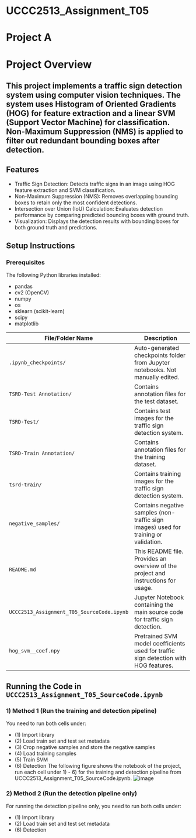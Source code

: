 # UCCC2513_Assignment_T05

# Project A
# Project Overview
## This project implements a traffic sign detection system using computer vision techniques. The system uses Histogram of Oriented Gradients (HOG) for feature extraction and a linear SVM (Support Vector Machine) for classification. Non-Maximum Suppression (NMS) is applied to filter out redundant bounding boxes after detection.

## Features
- Traffic Sign Detection: Detects traffic signs in an image using HOG feature extraction and SVM classification.
- Non-Maximum Suppression (NMS): Removes overlapping bounding boxes to retain only the most confident detections.
- Intersection over Union (IoU) Calculation: Evaluates detection performance by comparing predicted bounding boxes with ground truth.
- Visualization: Displays the detection results with bounding boxes for both ground truth and predictions.

## Setup Instructions
### Prerequisites
The following Python libraries installed:
- pandas
- cv2 (OpenCV)
- numpy
- os
- sklearn (scikit-learn)
- scipy
- matplotlib

| File/Folder Name               | Description                                                                 |
|---------------------------------|-----------------------------------------------------------------------------|
| `.ipynb_checkpoints/`           | Auto-generated checkpoints folder from Jupyter notebooks. Not manually edited.|
| `TSRD-Test Annotation/`         | Contains annotation files for the test dataset. |
| `TSRD-Test/`                    | Contains test images for the traffic sign detection system.                 |
| `TSRD-Train Annotation/`        | Contains annotation files for the training dataset.                         |
| `tsrd-train/`                   | Contains training images for the traffic sign detection system.             |
| `negative_samples/`             | Contains negative samples (non-traffic sign images) used for training or validation. |
| `README.md`                     | This README file. Provides an overview of the project and instructions for usage. |
| `UCCC2513_Assignment_T05_SourceCode.ipynb` | Jupyter Notebook containing the main source code for traffic sign detection. |
| `hog_svm__coef.npy`             | Pretrained SVM model coefficients used for traffic sign detection with HOG features. |


## Running the Code in `UCCC2513_Assignment_T05_SourceCode.ipynb`
### 1) Method 1 (Run the training and detection pipeline)
You need to run both cells under:
- (1) Import library
- (2) Load train set and test set metadata
- (3) Crop negative samples and store the negative samples
- (4) Load training samples
- (5) Train SVM
- (6) Detection
The following figure shows the notebook of the project, run each cell under 1) - 6) for the training and detection pipeline from UCCC2513_Assignment_T05_SourceCode.ipynb.
![image](https://github.com/user-attachments/assets/82aafc75-5d1a-454f-a1dd-8e7450129816)


### 2) Method 2 (Run the detection pipeline only)
For running the detection pipeline only, you need to run both cells under:
- (1) Import library
- (2) Load train set and test set metadata
- (6) Detection


